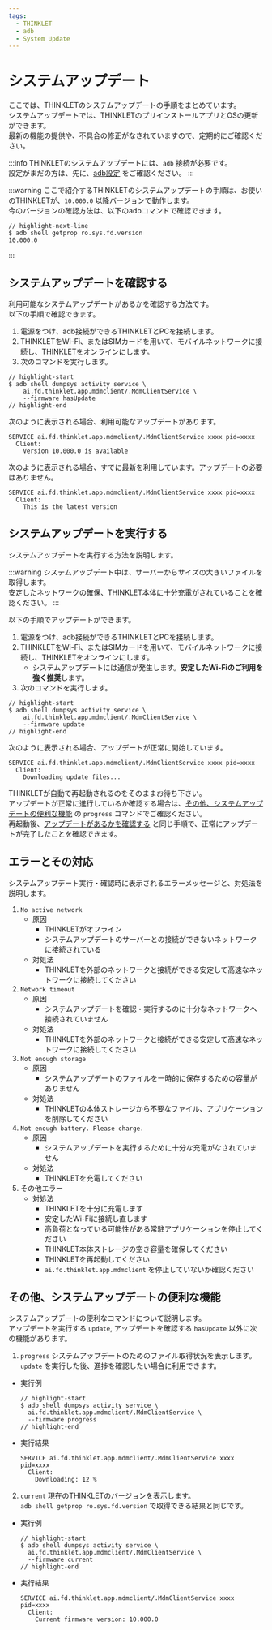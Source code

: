 ```yaml
---
tags:
  - THINKLET
  - adb
  - System Update
---
```


# システムアップデート
ここでは、THINKLETのシステムアップデートの手順をまとめています。  
システムアップデートでは、THINKLETのプリインストールアプリとOSの更新ができます。  
最新の機能の提供や、不具合の修正がなされていますので、定期的にご確認ください。

:::info
THINKLETのシステムアップデートには、`adb` 接続が必要です。  
設定がまだの方は、先に、[adb設定](../startGuide/3_helloworld.md#adb設定) をご確認ください。
:::

:::warning
ここで紹介するTHINKLETのシステムアップデートの手順は、お使いのTHINKLETが、`10.000.0` 以降バージョンで動作します。  
今のバージョンの確認方法は、以下のadbコマンドで確認できます。
```console
// highlight-next-line
$ adb shell getprop ro.sys.fd.version
10.000.0
```
:::

## システムアップデートを確認する
利用可能なシステムアップデートがあるかを確認する方法です。  
以下の手順で確認できます。

1. 電源をつけ、adb接続ができるTHINKLETとPCを接続します。
2. THINKLETをWi-Fi、またはSIMカードを用いて、モバイルネットワークに接続し、THINKLETをオンラインにします。
3. 次のコマンドを実行します。
  ```console
  // highlight-start
  $ adb shell dumpsys activity service \
      ai.fd.thinklet.app.mdmclient/.MdmClientService \
      --firmware hasUpdate
  // highlight-end
  ```
次のように表示される場合、利用可能なアップデートがあります。  
  ```console
  SERVICE ai.fd.thinklet.app.mdmclient/.MdmClientService xxxx pid=xxxx
    Client:
      Version 10.000.0 is available
  ```
次のように表示される場合、すでに最新を利用しています。アップデートの必要はありません。
  ```console
  SERVICE ai.fd.thinklet.app.mdmclient/.MdmClientService xxxx pid=xxxx
    Client:
      This is the latest version
  ```

## システムアップデートを実行する
システムアップデートを実行する方法を説明します。

:::warning
システムアップデート中は、サーバーからサイズの大きいファイルを取得します。  
安定したネットワークの確保、THINKLET本体に十分充電がされていることを確認ください。
:::

以下の手順でアップデートができます。
1. 電源をつけ、adb接続ができるTHINKLETとPCを接続します。
2. THINKLETをWi-Fi、またはSIMカードを用いて、モバイルネットワークに接続し、THINKLETをオンラインにします。
   - システムアップデートには通信が発生します。**安定したWi-Fiのご利用を強く推奨**します。
3. 次のコマンドを実行します。
  ```console
  // highlight-start
  $ adb shell dumpsys activity service \
      ai.fd.thinklet.app.mdmclient/.MdmClientService \
      --firmware update
  // highlight-end
  ```
次のように表示される場合、アップデートが正常に開始しています。
  ```console
  SERVICE ai.fd.thinklet.app.mdmclient/.MdmClientService xxxx pid=xxxx
    Client:
      Downloading update files...
  ```
THINKLETが自動で再起動されるのをそのままお待ち下さい。  
アップデートが正常に進行しているか確認する場合は、[その他、システムアップデートの便利な機能](#その他システムアップデートの便利な機能) の `progress` コマンドでご確認ください。  
再起動後、[アップデートがあるかを確認する](#アップデートがあるかを確認する) と同じ手順で、正常にアップデートが完了したことを確認できます。

## エラーとその対応
システムアップデート実行・確認時に表示されるエラーメッセージと、対処法を説明します。
1. `No active network`
   - 原因
     - THINKLETがオフライン
     - システムアップデートのサーバーとの接続ができないネットワークに接続されている
   - 対処法
     - THINKLETを外部のネットワークと接続ができる安定して高速なネットワークに接続してください
2. `Network timeout`
   - 原因
     - システムアップデートを確認・実行するのに十分なネットワークへ接続されていません
   - 対処法
     - THINKLETを外部のネットワークと接続ができる安定して高速なネットワークに接続してください
3. `Not enough storage`
   - 原因
     - システムアップデートのファイルを一時的に保存するための容量がありません
   - 対処法
     - THINKLETの本体ストレージから不要なファイル、アプリケーションを削除してください
4. `Not enough battery. Please charge.`
   - 原因
     - システムアップデートを実行するために十分な充電がなされていません
   - 対処法
     - THINKLETを充電してください
5. その他エラー
   - 対処法
     - THINKLETを十分に充電します
     - 安定したWi-Fiに接続し直します
     - 高負荷となっている可能性がある常駐アプリケーションを停止してください
     - THINKLET本体ストレージの空き容量を確保してください
     - THINKLETを再起動してください
     - `ai.fd.thinklet.app.mdmclient` を停止していないか確認ください
## その他、システムアップデートの便利な機能
システムアップデートの便利なコマンドについて説明します。  
アップデートを実行する `update`, アップデートを確認する `hasUpdate` 以外に次の機能があります。
1. `progress`
システムアップデートのためのファイル取得状況を表示します。  
`update` を実行した後、進捗を確認したい場合に利用できます。
- 実行例
  ```console
  // highlight-start
  $ adb shell dumpsys activity service \
    ai.fd.thinklet.app.mdmclient/.MdmClientService \
    --firmware progress
  // highlight-end
  ```
- 実行結果
  ```console
  SERVICE ai.fd.thinklet.app.mdmclient/.MdmClientService xxxx pid=xxxx
    Client:
      Downloading: 12 %
  ```
2. `current`
現在のTHINKLETのバージョンを表示します。  
`adb shell getprop ro.sys.fd.version` で取得できる結果と同じです。
- 実行例
  ```console
  // highlight-start
  $ adb shell dumpsys activity service \
    ai.fd.thinklet.app.mdmclient/.MdmClientService \
    --firmware current
  // highlight-end
  ```
- 実行結果
  ```console
  SERVICE ai.fd.thinklet.app.mdmclient/.MdmClientService xxxx pid=xxxx
    Client:
      Current firmware version: 10.000.0
  ```
